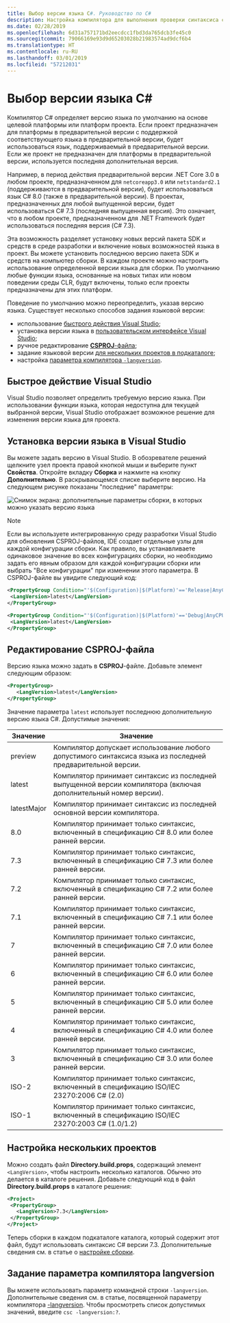 ```yaml
---
title: Выбор версии языка C#. Руководство по C#
description: Настройка компилятора для выполнения проверки синтаксиса с помощью конкретной версии компилятора
ms.date: 02/28/2019
ms.openlocfilehash: 6d31a757171bd2eecdcc1fbd3da765dcb3fe45c0
ms.sourcegitcommit: 79066169e93d9d65203028b21983574ad9dcf6b4
ms.translationtype: HT
ms.contentlocale: ru-RU
ms.lasthandoff: 03/01/2019
ms.locfileid: "57212031"
---
```

# <a name="select-the-c-language-version"></a>Выбор версии языка C#

Компилятор C# определяет версию языка по умолчанию на основе целевой платформы или платформ проекта. Если проект предназначен для платформы в предварительной версии с поддержкой соответствующего языка в предварительной версии, будет использоваться язык, поддерживаемый в предварительной версии. Если же проект не предназначен для платформы в предварительной версии, используется последняя дополнительная версия.

Например, в период действия предварительной версии .NET Core 3.0 в любом проекте, предназначенном для `netcoreapp3.0` или `netstandard2.1` (поддерживаются в предварительной версии), будет использоваться язык C# 8.0 (также в предварительной версии). В проектах, предназначенных для любой выпущенной версии, будет использоваться C# 7.3 (последняя выпущенная версия). Это означает, что в любом проекте, предназначенном для .NET Framework будет использоваться последняя версия (C# 7.3). 

Эта возможность разделяет установку новых версий пакета SDK и средств в среде разработки и включение новых возможностей языка в проект. Вы можете установить последнюю версию пакета SDK и средств на компьютер сборки. В каждом проекте можно настроить использование определенной версии языка для сборки. По умолчанию любые функции языка, основанные на новых типах или новом поведении среды CLR, будут включены, только если проекты предназначены для этих платформ.

Поведение по умолчанию можно переопределить, указав версию языка. Существует несколько способов задания языковой версии:

- использование [быстрого действия Visual Studio](#visual-studio-quick-action);
- установка версии языка в [пользовательском интерфейсе Visual Studio](#set-the-language-version-in-visual-studio);
- ручное редактирование [**CSPROJ**-файла](#edit-the-csproj-file);
- задание языковой версии [для нескольких проектов в подкаталоге](#configure-multiple-projects);
- настройка [параметра компилятора `-langversion`](#set-the-langversion-compiler-option).

## <a name="visual-studio-quick-action"></a>Быстрое действие Visual Studio

Visual Studio позволяет определить требуемую версию языка. При использовании функции языка, которая недоступна для текущей выбранной версии, Visual Studio отображает возможное решение для изменения версии языка для проекта.

## <a name="set-the-language-version-in-visual-studio"></a>Установка версии языка в Visual Studio

Вы можете задать версию в Visual Studio. В обозревателе решений щелкните узел проекта правой кнопкой мыши и выберите пункт **Свойства**. Откройте вкладку **Сборка** и нажмите на кнопку **Дополнительно**. В раскрывающемся списке выберите версию. На следующем рисунке показаны "последние" параметры:

![Снимок экрана: дополнительные параметры сборки, в которых можно указать версию языка](./media/configure-language-version/advanced-build-settings.png)

> [!NOTE]
> Если вы используете интегрированную среду разработки Visual Studio для обновления CSPROJ-файлов, IDE создает отдельные узлы для каждой конфигурации сборки. Как правило, вы устанавливаете одинаковое значение во всех конфигурациях сборки, но необходимо задать его явным образом для каждой конфигурации сборки или выбрать "Все конфигурации" при изменении этого параметра. В CSPROJ-файле вы увидите следующий код:
>
>```xml
> <PropertyGroup Condition="'$(Configuration)|$(Platform)'=='Release|AnyCPU'">
>  <LangVersion>latest</LangVersion>
></PropertyGroup>
>
> <PropertyGroup Condition="'$(Configuration)|$(Platform)'=='Debug|AnyCPU'">
>  <LangVersion>latest</LangVersion>
> </PropertyGroup>
> ```
>

## <a name="edit-the-csproj-file"></a>Редактирование CSPROJ-файла

Версию языка можно задать в **CSPROJ**-файле. Добавьте элемент следующим образом:

```xml
<PropertyGroup>
   <LangVersion>latest</LangVersion>
</PropertyGroup>
```

Значение параметра `latest` использует последнюю дополнительную версию языка C#. Допустимые значения:

|Значение|Значение|
|------------|-------------|
|preview|Компилятор допускает использование любого допустимого синтаксиса языка из последней предварительной версии.|
|latest|Компилятор принимает синтаксис из последней выпущенной версии компилятора (включая дополнительный номер версии).|
|latestMajor|Компилятор принимает синтаксис из последней основной версии компилятора.|
|8.0|Компилятор принимает только синтаксис, включенный в спецификацию C# 8.0 или более ранней версии.|
|7.3|Компилятор принимает только синтаксис, включенный в спецификацию C# 7.3 или более ранней версии.|
|7.2|Компилятор принимает только синтаксис, включенный в спецификацию C# 7.2 или более ранней версии.|
|7.1|Компилятор принимает только синтаксис, включенный в спецификацию C# 7.1 или более ранней версии.|
|7|Компилятор принимает только синтаксис, включенный в спецификацию C# 7.0 или более ранней версии.|
|6|Компилятор принимает только синтаксис, включенный в спецификацию C# 6.0 или более ранней версии.|
|5|Компилятор принимает только синтаксис, включенный в спецификацию C# 5.0 или более ранней версии.|
|4|Компилятор принимает только синтаксис, включенный в спецификацию C# 4.0 или более ранней версии.|
|3|Компилятор принимает только синтаксис, включенный в спецификацию C# 3.0 или более ранней версии.|
|ISO-2|Компилятор принимает только синтаксис, включенный в спецификацию ISO/IEC 23270:2006 C# (2.0) |
|ISO-1|Компилятор принимает только синтаксис, включенный в спецификацию ISO/IEC 23270:2003 C# (1.0/1.2) |

## <a name="configure-multiple-projects"></a>Настройка нескольких проектов

Можно создать файл **Directory.build.props**, содержащий элемент `<LangVersion>`, чтобы настроить несколько каталогов. Обычно это делается в каталоге решения. Добавьте следующий код в файл **Directory.build.props** в каталоге решения:

```xml
<Project>
 <PropertyGroup>
   <LangVersion>7.3</LangVersion>
 </PropertyGroup>
</Project>
```

Теперь сборки в каждом подкаталоге каталога, который содержит этот файл, будут использовать синтаксис C# версии 7.3. Дополнительные сведения см. в статье о [настройке сборки](/visualstudio/msbuild/customize-your-build).

## <a name="set-the-langversion-compiler-option"></a>Задание параметра компилятора langversion

Вы можете использовать параметр командной строки `-langversion`. Дополнительные сведения см. в статье, посвященной параметру компилятора [-langversion](../language-reference/compiler-options/langversion-compiler-option.md). Чтобы просмотреть список допустимых значений, введите `csc -langversion:?`.
